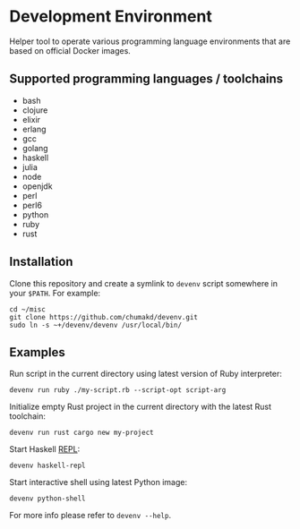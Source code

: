 # Development Environment

Helper tool to operate various programming language environments that are
based on official Docker images.

## Supported programming languages / toolchains
* bash
* clojure
* elixir
* erlang
* gcc
* golang
* haskell
* julia
* node
* openjdk
* perl
* perl6
* python
* ruby
* rust

## Installation

Clone this repository and create a symlink to `devenv` script somewhere in your `$PATH`. For example:
```
cd ~/misc
git clone https://github.com/chumakd/devenv.git
sudo ln -s ~+/devenv/devenv /usr/local/bin/
```

## Examples

Run script in the current directory using latest version of Ruby interpreter:
```
devenv run ruby ./my-script.rb --script-opt script-arg
```

Initialize empty Rust project in the current directory with the latest Rust toolchain:
```
devenv run rust cargo new my-project
```

Start Haskell [REPL](https://en.wikipedia.org/wiki/Read%E2%80%93eval%E2%80%93print_loop):
```
devenv haskell-repl
```

Start interactive shell using latest Python image:
```
devenv python-shell
```

For more info please refer to `devenv --help`.
